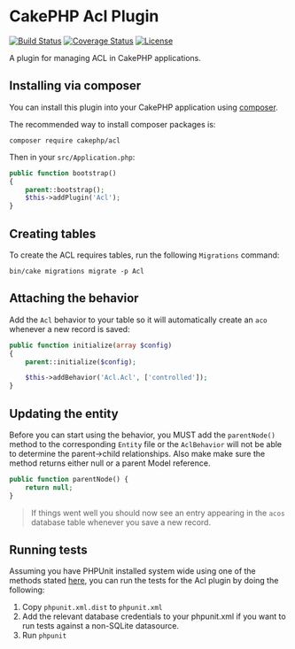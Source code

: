 # CakePHP Acl Plugin

[![Build Status](https://img.shields.io/travis/cakephp/acl/master.svg?style=flat-square)](https://travis-ci.org/cakephp/acl)
[![Coverage Status](https://img.shields.io/codecov/c/github/cakephp/acl.svg?style=flat-square)](https://codecov.io/github/cakephp/acl)
[![License](https://img.shields.io/badge/license-MIT-brightgreen.svg?style=flat-square)](LICENSE.txt)

A plugin for managing ACL in CakePHP applications.

## Installing via composer

You can install this plugin into your CakePHP application using [composer](http://getcomposer.org).

The recommended way to install composer packages is:

```
composer require cakephp/acl
```

Then in your `src/Application.php`:
```php
public function bootstrap()
{
    parent::bootstrap();
    $this->addPlugin('Acl');
}
```

## Creating tables

To create the ACL requires tables, run the following `Migrations` command:

```
bin/cake migrations migrate -p Acl
```

## Attaching the behavior

Add the `Acl` behavior to your table so it will automatically create an `aco` whenever a new record is saved:

```php
public function initialize(array $config)
{
    parent::initialize($config);

    $this->addBehavior('Acl.Acl', ['controlled']);
}
```

## Updating the entity

Before you can start using the behavior, you MUST add the `parentNode()` method to the corresponding `Entity` file or the `AclBehavior` will not be able to determine the parent->child relationships. Also make make sure the method returns either null or a parent Model reference.

```php
public function parentNode() {
    return null;
}
```

> If things went well you should now see an entry appearing in the
> `acos` database table whenever you save a new record.

## Running tests

Assuming you have PHPUnit installed system wide using one of the methods stated
[here](http://phpunit.de/manual/current/en/installation.html), you can run the
tests for the Acl plugin by doing the following:

1. Copy `phpunit.xml.dist` to `phpunit.xml`
2. Add the relevant database credentials to your phpunit.xml if you want to run tests against
   a non-SQLite datasource.
3. Run `phpunit`
